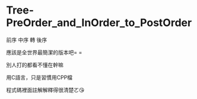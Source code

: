 # Tree-PreOrder_and_InOrder_to_PostOrder

前序 中序 轉 後序

應該是全世界最簡潔的版本吧= =

別人打的都看不懂在幹嘛

用C語言，只是習慣用CPP檔

程式碼裡面註解解釋得很清楚ㄛ😘
